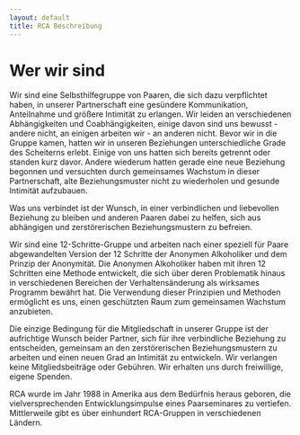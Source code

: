 ```yaml
---
layout: default
title: RCA Beschreibung
---
```


# Wer wir sind

Wir sind eine Selbsthilfegruppe von Paaren, die sich dazu verpflichtet haben,
in unserer Partnerschaft eine gesündere Kommunikation, Anteilnahme und größere
Intimität zu erlangen. Wir leiden an verschiedenen Abhängigkeiten und
Coabhängigkeiten, einige davon sind uns bewusst - andere nicht, an einigen
arbeiten wir - an anderen nicht. Bevor wir in die Gruppe kamen, hatten wir
in unseren Beziehungen unterschiedliche Grade des Scheiterns erlebt. Einige
von uns hatten sich bereits getrennt oder standen kurz davor. Andere wiederum
hatten gerade eine neue Beziehung begonnen und versuchten durch gemeinsames
Wachstum in dieser Partnerschaft, alte Beziehungsmuster nicht zu wiederholen
und gesunde Intimität aufzubauen.

Was uns verbindet ist der Wunsch, in einer verbindlichen und liebevollen
Beziehung zu bleiben und anderen Paaren dabei zu helfen, sich aus abhängigen
und zerstörerischen Beziehungsmustern zu befreien.

Wir sind eine 12-Schritte-Gruppe und arbeiten nach einer speziell für Paare
abgewandelten Version der 12 Schritte der Anonymen Alkoholiker und dem Prinzip
der Anonymität. Die Anonymen Alkoholiker haben mit ihren 12 Schritten eine
Methode entwickelt, die sich über deren Problematik hinaus in verschiedenen
Bereichen der Verhaltensänderung als wirksames Programm bewährt hat. Die
Verwendung dieser Prinzipien und Methoden ermöglicht es uns, einen geschützten
Raum zum gemeinsamen Wachstum anzubieten.

Die einzige Bedingung für die Mitgliedschaft in unserer Gruppe ist der
aufrichtige Wunsch beider Partner, sich für ihre verbindliche Beziehung zu
entscheiden, gemeinsam an den zerstörerischen Beziehungsmustern zu arbeiten
und einen neuen Grad an Intimität zu entwickeln. Wir verlangen keine
Mitgliedsbeiträge oder Gebühren. Wir erhalten uns durch freiwillige, eigene
Spenden.

RCA wurde im Jahr 1988 in Amerika aus dem Bedürfnis heraus geboren, die
vielversprechenden Entwicklungsimpulse eines Paarseminares zu vertiefen.
Mittlerweile gibt es über einhundert RCA-Gruppen in verschiedenen Ländern.

